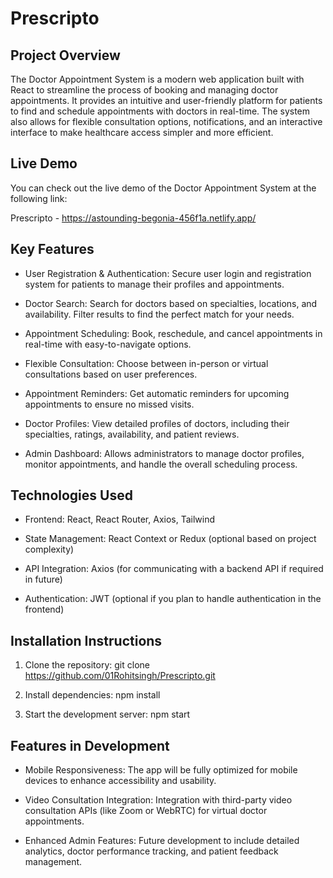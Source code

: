 # Prescripto


## Project Overview
The Doctor Appointment System is a modern web application built with React to streamline the process of booking and managing doctor appointments. It provides an intuitive and user-friendly platform for patients to find and schedule appointments with doctors in real-time. The system also allows for flexible consultation options, notifications, and an interactive interface to make healthcare access simpler and more efficient.

## Live Demo
You can check out the live demo of the Doctor Appointment System at the following link:

 Prescripto - https://astounding-begonia-456f1a.netlify.app/

## Key Features
- User Registration & Authentication: Secure user login and registration system for patients to manage their profiles and appointments.

- Doctor Search: Search for doctors based on specialties, locations, and availability. Filter results to find the perfect match for your needs.

- Appointment Scheduling: Book, reschedule, and cancel appointments in real-time with easy-to-navigate options.

- Flexible Consultation: Choose between in-person or virtual consultations based on user preferences.

- Appointment Reminders: Get automatic reminders for upcoming appointments to ensure no missed visits.
  
- Doctor Profiles: View detailed profiles of doctors, including their specialties, ratings, availability, and patient reviews.

- Admin Dashboard: Allows administrators to manage doctor profiles, monitor appointments, and handle the overall scheduling process.

## Technologies Used
- Frontend: React, React Router, Axios, Tailwind 

- State Management: React Context or Redux (optional based on project complexity)

- API Integration: Axios (for communicating with a backend API if required in future)

- Authentication: JWT (optional if you plan to handle authentication in the frontend)

## Installation Instructions

1. Clone the repository:
git clone https://github.com/01Rohitsingh/Prescripto.git

3. Install dependencies:
npm install

3. Start the development server:
npm start

## Features in Development
- Mobile Responsiveness: The app will be fully optimized for mobile devices to enhance accessibility and usability.

- Video Consultation Integration: Integration with third-party video consultation APIs (like Zoom or WebRTC) for virtual doctor appointments.

- Enhanced Admin Features: Future development to include detailed analytics, doctor performance tracking, and patient feedback management.

